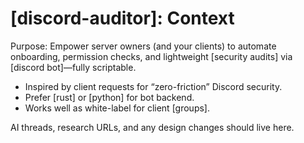 # [discord-auditor]: Context

Purpose: Empower server owners (and your clients) to automate onboarding, permission checks, and lightweight [security audits] via [discord bot]—fully scriptable.

- Inspired by client requests for “zero-friction” Discord security.
- Prefer [rust] or [python] for bot backend.
- Works well as white-label for client [groups].

AI threads, research URLs, and any design changes should live here.
